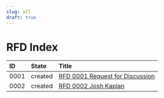 ```yaml
---
slug: all
draft: true
---
```


# RFD Index

| ID   | State | Title |
| :--- | :---  | :---  |
| 0001 | created  | [RFD 0001 Request for Discussion](./0001/index.md) |
| 0002 | created  | [RFD 0002 Josh Kaplan](./0002/index.md) |